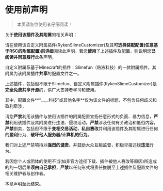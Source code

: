 # 使用前声明

> 本页请各位使用者仔细阅读！



关于**使用该插件及其附属**的相关声明：

请在使用该自定义附属插件(RykenSlimeCustomizer)及其**可选择装配配置(任意基于RSC的附属配置)**前**详细**阅读此声明，若您**使用**了上述插件及配置，则说明您**已阅读并同意履行**此条声明。

自定义附属系基于Minecraft的插件：Slimefun（粘液科技）的一款附属插件，其附属为该附属插件**共享**的配置文件之一。

上述插件，包括但不限于Slimefun、自定义附属插件(RykenSlimeCustomizer)是**完全免费共享开源**的，供广大支持者学习和使用。

其中，配置文件**“\_\_\_\_科技”或其他名字**仅为该文件的标题，不包含任何歧义和盈利牵涉，

请您**严禁**利用该插件与使用该插件的附属配置宣扬任意形式的负面、暴力信息，**严禁**利用该插件及其附属进行违法、侵权活动，**严禁**涉及任何有关政治和低俗内容，**严禁**倒卖，包括但不限于**变相交易活动**，**私自篡改**并利用该插件及其附属进行任何的**盈利**行为、**破坏他人服务器/计算机的行为**。

我们对上述严禁项持以**强烈的谴责**，并鼓励大众互相监督，积极举报违规**违法**行为。

若因您个人或团体的使用不当(如非官方途径下载、插件被他人篡改等原因)所造成的的一切后果**须由自己承担**，**严禁**以任何形式将责任推脱至上述插件及配置文件的相关维护者与创作者。

本章声明至此结束。
